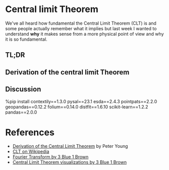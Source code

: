 # Central limit Theorem
We've all heard how fundamental the Central Limit Theorem (CLT) is and some people actually remember what it implies but last week I wanted to understand **why** it makes sense from a more physical point of view and why it is so fundamental.


## TL;DR

## Derivation of the central limit Theorem

## Discussion


%pip install contextily==1.3.0 pysal==23.1 esda==2.4.3 pointpats==2.2.0 geopandas==0.12.2 folium==0.14.0 distfit==1.6.10 scikit-learn==1.2.2 pandas==2.0.0

# References
* [Derivation of the Central Limit Theorem](https://young.physics.ucsc.edu/250/deriv_climit.pdf) by Peter Young
* [CLT on Wikipedia](https://en.wikipedia.org/wiki/Central_limit_theorem)
* [Fourier Transform by 3 Blue 1 Brown](https://www.youtube.com/watch?v=spUNpyF58BY)
* [Central Limit Theorem visualizations by 3 Blue 1 Brown](https://www.youtube.com/watch?v=zeJD6dqJ5lo)